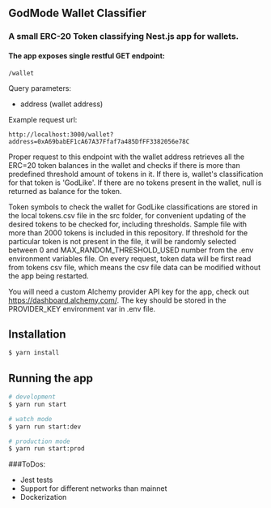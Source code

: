 ## GodMode Wallet Classifier

### A small ERC-20 Token classifying Nest.js app for wallets.

#### The app exposes single restful GET endpoint:
```
/wallet
```
Query parameters:
- address (wallet address)

Example request url:
```
http://localhost:3000/wallet?address=0xA69babEF1cA67A37Ffaf7a485DfFF3382056e78C
```

Proper request to this endpoint with the wallet address retrieves all the ERC=20 token balances in the wallet and checks if there is more than predefined threshold amount of tokens in it.
If there is, wallet's classification for that token is 'GodLike'. If there are no tokens present in the wallet, null is returned as balance for the token.

Token symbols to check the wallet for GodLike classifications are stored in the local tokens.csv file in the src folder,
for convenient updating of the desired tokens to be checked for, including thresholds. Sample file with more than 2000 tokens is included in this repository.
If threshold for the particular token is not present in the file, it will be randomly selected between 0 and MAX_RANDOM_THRESHOLD_USED number from the .env environment variables file.
On every request, token data will be first read from tokens csv file, which means the csv file data can be modified without the app being restarted.

You will need a custom Alchemy provider API key for the app, check out https://dashboard.alchemy.com/. The key should be stored in the PROVIDER_KEY environment var in .env file.




## Installation

```bash
$ yarn install
```

## Running the app

```bash
# development
$ yarn run start

# watch mode
$ yarn run start:dev

# production mode
$ yarn run start:prod
```

###ToDos:

- Jest tests
- Support for different networks than mainnet
- Dockerization